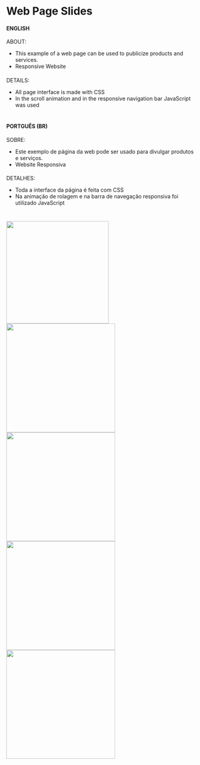 # Web Page Slides
#### ENGLISH
ABOUT:<br>
- This example of a web page can be used to publicize products and services.
- Responsive Website

####

DETAILS:<br>
- All page interface is made with CSS
- In the scroll animation and in the responsive navigation bar JavaScript was used

#

#### PORTGUÊS (BR)
SOBRE:<br>
- Este exemplo de página da web pode ser usado para divulgar produtos e serviços.
- Website Responsiva

####

DETALHES:<br>
- Toda a interface da página é feita com CSS
- Na animação de rolagem e na barra de navegação responsiva foi utilizado JavaScript

#

<img aling="center" width="270" src="https://user-images.githubusercontent.com/122825893/235387063-2485291b-c102-46af-a96d-15f99b3e0c98.png" />
<img width="287" src="https://user-images.githubusercontent.com/122825893/235387072-9851359e-291c-4bc8-87e5-adf25f80c4f2.png" />
<img width="287" src="https://user-images.githubusercontent.com/122825893/235387070-23b7af92-3cb2-449f-9048-3eadca28aa47.png" />
<img width="287" src="https://user-images.githubusercontent.com/122825893/235387069-f52cf7d7-1464-4031-bf56-e7b18256139c.png" />
<img width="287" src="https://user-images.githubusercontent.com/122825893/235387067-dc50ab40-b24a-4973-817c-6cb0667102c6.png" />
